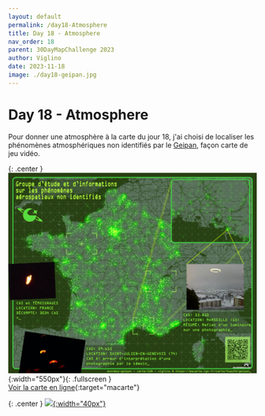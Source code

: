 ```yaml
---
layout: default
permalink: /day18-Atmosphere
title: Day 18 - Atmosphere
nav_order: 18
parent: 30DayMapChallenge 2023
author: Viglino
date: 2023-11-18
image: ./day18-geipan.jpg
---
```

# Day 18 - Atmosphere

Pour donner une atmosphère à la carte du jour 18, j'ai choisi de localiser les phénomènes atmosphériques non identifiés par le [Geipan](https://www.cnes-geipan.fr/fr), façon carte de jeu vidéo.

{: .center }
![](./day18-geipan.jpg){:width="550px"}{: .fullscreen }    
[Voir la carte en ligne](https://macarte.ign.fr/carte/VuwuVU/Geipan){:target="macarte"}

{: .center }
[![](https://upload.wikimedia.org/wikipedia/commons/5/5a/X_icon_2.svg){:width="40px"}](https://twitter.com/jmviglino/status/1725775345037832289)
